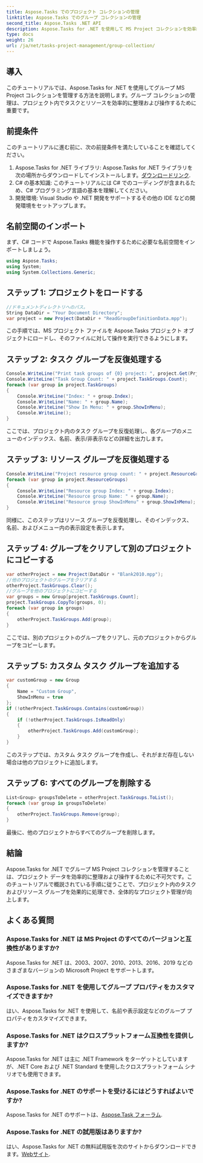 ```yaml
---
title: Aspose.Tasks でのプロジェクト コレクションの管理
linktitle: Aspose.Tasks でのグループ コレクションの管理
second_title: Aspose.Tasks .NET API
description: Aspose.Tasks for .NET を使用して MS Project コレクションを効率的に管理する方法を学びます。ステップバイステップのガイドに従ってください。
type: docs
weight: 26
url: /ja/net/tasks-project-management/group-collection/
---
```

## 導入
このチュートリアルでは、Aspose.Tasks for .NET を使用してグループ MS Project コレクションを管理する方法を説明します。グループ コレクションの管理は、プロジェクト内でタスクとリソースを効率的に整理および操作するために重要です。
## 前提条件
このチュートリアルに進む前に、次の前提条件を満たしていることを確認してください。
1.  Aspose.Tasks for .NET ライブラリ: Aspose.Tasks for .NET ライブラリを次の場所からダウンロードしてインストールします。[ダウンロードリンク](https://releases.aspose.com/tasks/net/).
2. C# の基本知識: このチュートリアルには C# でのコーディングが含まれるため、C# プログラミング言語の基本を理解してください。
3. 開発環境: Visual Studio や .NET 開発をサポートするその他の IDE などの開発環境をセットアップします。

## 名前空間のインポート
まず、C# コードで Aspose.Tasks 機能を操作するために必要な名前空間をインポートしましょう。

```csharp
using Aspose.Tasks;
using System;
using System.Collections.Generic;

```
## ステップ 1: プロジェクトをロードする
```csharp
//ドキュメントディレクトリへのパス。
String DataDir = "Your Document Directory";
var project = new Project(DataDir + "ReadGroupDefinitionData.mpp");
```
この手順では、MS プロジェクト ファイルを Aspose.Tasks プロジェクト オブジェクトにロードし、そのファイルに対して操作を実行できるようにします。
## ステップ 2: タスク グループを反復処理する
```csharp
Console.WriteLine("Print task groups of {0} project: ", project.Get(Prj.Name));
Console.WriteLine("Task Group Count: " + project.TaskGroups.Count);
foreach (var group in project.TaskGroups)
{
    Console.WriteLine("Index: " + group.Index);
    Console.WriteLine("Name: " + group.Name);
    Console.WriteLine("Show In Menu: " + group.ShowInMenu);
    Console.WriteLine();
}
```
ここでは、プロジェクト内のタスク グループを反復処理し、各グループのメニューのインデックス、名前、表示/非表示などの詳細を出力します。
## ステップ 3: リソース グループを反復処理する
```csharp
Console.WriteLine("Project resource group count: " + project.ResourceGroups.Count);
foreach (var group in project.ResourceGroups)
{
    Console.WriteLine("Resource group Index: " + group.Index);
    Console.WriteLine("Resource group Name: " + group.Name);
    Console.WriteLine("Resource group ShowInMenu" + group.ShowInMenu);
}
```
同様に、このステップはリソース グループを反復処理し、そのインデックス、名前、およびメニュー内の表示設定を表示します。
## ステップ 4: グループをクリアして別のプロジェクトにコピーする
```csharp
var otherProject = new Project(DataDir + "Blank2010.mpp");
//他のプロジェクトのグループをクリアする
otherProject.TaskGroups.Clear();
//グループを他のプロジェクトにコピーする
var groups = new Group[project.TaskGroups.Count];
project.TaskGroups.CopyTo(groups, 0);
foreach (var group in groups)
{
    otherProject.TaskGroups.Add(group);
}
```
ここでは、別のプロジェクトのグループをクリアし、元のプロジェクトからグループをコピーします。
## ステップ 5: カスタム タスク グループを追加する
```csharp
var customGroup = new Group
{
    Name = "Custom Group",
    ShowInMenu = true
};
if (!otherProject.TaskGroups.Contains(customGroup))
{
    if (!otherProject.TaskGroups.IsReadOnly)
    {
        otherProject.TaskGroups.Add(customGroup);
    }
}
```
このステップでは、カスタム タスク グループを作成し、それがまだ存在しない場合は他のプロジェクトに追加します。
## ステップ 6: すべてのグループを削除する
```csharp
List<Group> groupsToDelete = otherProject.TaskGroups.ToList();
foreach (var group in groupsToDelete)
{
    otherProject.TaskGroups.Remove(group);
}
```
最後に、他のプロジェクトからすべてのグループを削除します。

## 結論
Aspose.Tasks for .NET でグループ MS Project コレクションを管理することは、プロジェクト データを効率的に整理および操作するために不可欠です。このチュートリアルで概説されている手順に従うことで、プロジェクト内のタスクおよびリソース グループを効果的に処理でき、全体的なプロジェクト管理が向上します。
## よくある質問
### Aspose.Tasks for .NET は MS Project のすべてのバージョンと互換性がありますか?
Aspose.Tasks for .NET は、2003、2007、2010、2013、2016、2019 などのさまざまなバージョンの Microsoft Project をサポートします。
### Aspose.Tasks for .NET を使用してグループ プロパティをカスタマイズできますか?
はい、Aspose.Tasks for .NET を使用して、名前や表示設定などのグループ プロパティをカスタマイズできます。
### Aspose.Tasks for .NET はクロスプラットフォーム互換性を提供しますか?
Aspose.Tasks for .NET は主に .NET Framework をターゲットとしていますが、.NET Core および .NET Standard を使用したクロスプラットフォーム シナリオでも使用できます。
### Aspose.Tasks for .NET のサポートを受けるにはどうすればよいですか?
 Aspose.Tasks for .NET のサポートは、[Aspose.Task フォーラム](https://forum.aspose.com/c/tasks/15).
### Aspose.Tasks for .NET の試用版はありますか?
はい、Aspose.Tasks for .NET の無料試用版を次のサイトからダウンロードできます。[Webサイト](https://releases.aspose.com/).